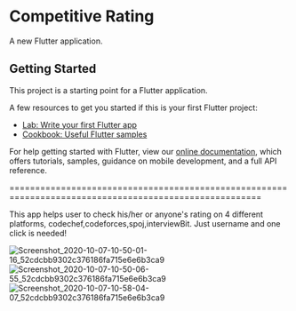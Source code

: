# Competitive Rating

A new Flutter application.

## Getting Started

This project is a starting point for a Flutter application.

A few resources to get you started if this is your first Flutter project:

- [Lab: Write your first Flutter app](https://flutter.dev/docs/get-started/codelab)
- [Cookbook: Useful Flutter samples](https://flutter.dev/docs/cookbook)

For help getting started with Flutter, view our
[online documentation](https://flutter.dev/docs), which offers tutorials,
samples, guidance on mobile development, and a full API reference.

=======================================================================================================

This app helps user to check his/her or anyone's rating on 4 different platforms, codechef,codeforces,spoj,interviewBit.
Just username and one click is needed!


![Screenshot_2020-10-07-10-50-01-16_52cdcbb9302c376186fa715e6e6b3ca9](https://user-images.githubusercontent.com/26058609/95418881-09bab300-0956-11eb-9f8c-46cad84813cb.jpg)  ![Screenshot_2020-10-07-10-50-06-55_52cdcbb9302c376186fa715e6e6b3ca9](https://user-images.githubusercontent.com/26058609/95418899-13441b00-0956-11eb-8d8b-bd471b07552d.jpg)  ![Screenshot_2020-10-07-10-58-04-07_52cdcbb9302c376186fa715e6e6b3ca9](https://user-images.githubusercontent.com/26058609/95418914-1f2fdd00-0956-11eb-80ae-22d216434f58.jpg)


